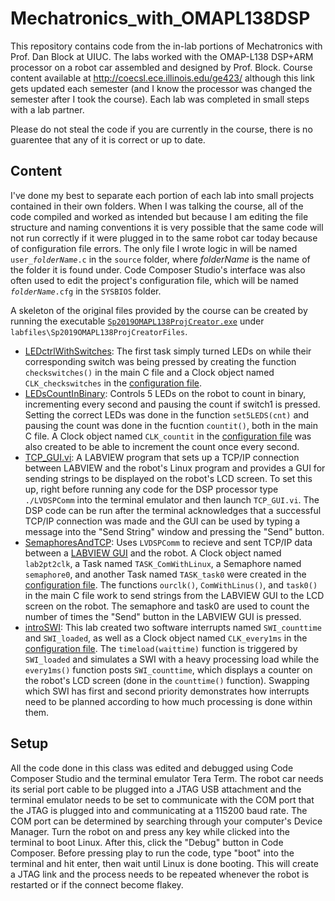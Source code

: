# Mechatronics_with_OMAPL138DSP
This repository contains code from the in-lab portions of Mechatronics with Prof. Dan Block at UIUC. The labs worked with the OMAP-L138 DSP+ARM processor on a robot car assembled and designed by Prof. Block. Course content available at http://coecsl.ece.illinois.edu/ge423/ although this link gets updated each semester (and I know the processor was changed the semester after I took the course). Each lab was completed in small steps with a lab partner.  
  
Please do not steal the code if you are currently in the course, there is no guarentee that any of it is correct or up to date.  

## Content
I've done my best to separate each portion of each lab into small projects contained in their own folders. When I was talking the course, all of the code compiled and worked as intended but because I am editing the file structure and naming conventions it is very possible that the same code will not run correctly if it were plugged in to the same robot car today because of configuration file errors. The only file I wrote logic in will be named <code>user_<i>folderName</i>.c</code> in the <code>source</code> folder, where <i>folderName</i> is the name of the folder it is found under. Code Composer Studio's interface was also often used to edit the project's configuration file, which will be named <code><i>folderName</i>.cfg</code> in the <code>SYSBIOS</code> folder.  
  
A skeleton of the original files provided by the course can be created by running the executable [<code>Sp2019OMAPL138ProjCreator.exe</code>](https://github.com/monk200/Mechatronics_with_OMAPL138DSP/blob/main/labfiles/Sp2019OMAPL138ProjCreatorFiles/Sp2019OMAPL138ProjCreator.exe) under <code>labfiles\Sp2019OMAPL138ProjCreatorFiles</code>.  

* [LEDctrlWithSwitches](https://github.com/monk200/Mechatronics_with_OMAPL138DSP/blob/main/LEDctrlWithSwitches/source/user_LEDctrlWithSwitches.c): The first task simply turned LEDs on while their corresponding switch was being pressed by creating the function <code>checkswitches()</code> in the main C file and a Clock object named <code>CLK_checkswitches</code> in the [configuration file](https://github.com/monk200/Mechatronics_with_OMAPL138DSP/blob/main/LEDctrlWithSwitches/SYSBIOS/LEDctrlWithSwitches.cfg).
* [LEDsCountInBinary](https://github.com/monk200/Mechatronics_with_OMAPL138DSP/blob/main/LEDsCountInBinary/source/user_LEDsCountInBinary.c): Controls 5 LEDs on the robot to count in binary, incrementing every second and pausing the count if switch1 is pressed. Setting the correct LEDs was done in the function <code>set5LEDS(cnt)</code> and pausing the count was done in the fucntion <code>countit()</code>, both in the main C file. A Clock object named <code>CLK_countit</code> in the [configuration file](https://github.com/monk200/Mechatronics_with_OMAPL138DSP/blob/main/LEDsCountInBinary/SYSBIOS/LEDsCountInBinary.cfg) was also created to be able to increment the count once every second.
* [TCP_GUI.vi](https://github.com/monk200/Mechatronics_with_OMAPL138DSP/blob/main/TCP_GUI.vi): A LABVIEW program that sets up a TCP/IP connection between LABVIEW and the robot's Linux program and provides a GUI for sending strings to be displayed on the robot's LCD screen. To set this up, right before running any code for the DSP processor type <code>./LVDSPComm</code> into the terminal emulator and then launch <code>TCP_GUI.vi</code>. The DSP code can be run after the terminal acknowledges that a successful TCP/IP connection was made and the GUI can be used by typing a message into the "Send String" window and pressing the "Send" button.
* [SemaphoresAndTCP](https://github.com/monk200/Mechatronics_with_OMAPL138DSP/blob/main/SemaphoresAndTCP/source/user_SemaphoresAndTCP.c): Uses <code>LVDSPComm</code> to recieve and sent TCP/IP data between a [LABVIEW GUI](https://github.com/monk200/Mechatronics_with_OMAPL138DSP/blob/main/TCP_GUI.vi) and the robot. A Clock object named <code>lab2pt2clk</code>, a Task named <code>TASK_ComWithLinux</code>, a Semaphore named <code>semaphore0</code>, and another Task named <code>TASK_task0</code> were created in the [configuration file](https://github.com/monk200/Mechatronics_with_OMAPL138DSP/blob/main/SemaphoresAndTCP/SYSBIOS/SemaphoresAndTCP.cfg). The functions <code>ourclk()</code>, <code>ComWithLinus()</code>, and <code>task0()</code> in the main C file work to send strings from the LABVIEW GUI to the LCD screen on the robot. The semaphore and task0 are used to count the number of times the "Send" button in the LABVIEW GUI is pressed.
* [introSWI](https://github.com/monk200/Mechatronics_with_OMAPL138DSP/blob/main/introSWI/source/user_introSWI.c): This lab created two software interrupts named <code>SWI_counttime</code> and <code>SWI_loaded</code>, as well as a Clock object named <code>CLK_every1ms</code> in the [configuration file](https://github.com/monk200/Mechatronics_with_OMAPL138DSP/blob/main/introSWI/SYSBIOS/introSWI.cfg). The <code>timeload(waittime)</code> function is triggered by <code>SWI_loaded</code> and simulates a SWI with a heavy processing load while the <code>every1ms()</code> function posts <code>SWI_counttime</code>, which displays a counter on the robot's LCD screen (done in the <code>counttime()</code> function). Swapping which SWI has first and second priority demonstrates how interrupts need to be planned according to how much processing is done within them.  

## Setup
All the code done in this class was edited and debugged using Code Composer Studio and the terminal emulator Tera Term. The robot car needs its serial port cable to be plugged into a JTAG USB attachment and the terminal emulator needs to be set to communicate with the COM port that the JTAG is plugged into and communicating at a 115200 baud rate. The COM port can be determined by searching through your computer's Device Manager. Turn the robot on and press any key while clicked into the terminal to boot Linux. After this, click the "Debug" button in Code Composer. Before pressing play to run the code, type "boot" into the terminal and hit enter, then wait until Linux is done booting. This will create a JTAG link and the process needs to be repeated whenever the robot is restarted or if the connect become flakey.
